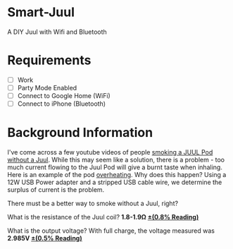 # Smart-Juul
A DIY Juul with Wifi and Bluetooth 


# Requirements
- [ ] Work
- [ ] Party Mode Enabled
- [ ] Connect to Google Home (WiFi)
- [ ] Connect to iPhone (Bluetooth)

# Background Information
I've come across a few youtube videos of people [smoking a JUUL Pod without a Juul](https://youtu.be/usJT8lpQg4s?t=151). While this may seem like a solution, there is a problem - too much current flowing to the Juul Pod will give a burnt taste when inhaling. Here is an example of the pod [overheating](https://www.youtube.com/watch?v=5GlCHSosfs4&feature=youtu.be&t=380). Why does this happen? Using a 12W USB Power adapter and a stripped USB cable wire, we determine the surplus of current is the problem. 


There must be a better way to smoke without a Juul, right?

What is the resistance of the Juul coil? **1.8-1.9Ω [±(0.8% Reading)](https://images-na.ssl-images-amazon.com/images/I/B1L2Wl6BZLS.pdf)**


What is the output voltage? With full charge, the voltage measured was **2.985V [±(0.5% Reading)](https://images-na.ssl-images-amazon.com/images/I/B1L2Wl6BZLS.pdf)**




